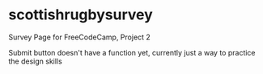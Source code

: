 # scottishrugbysurvey
Survey Page for FreeCodeCamp, Project 2

Submit button doesn't have a function yet, currently just a way to practice the design skills

